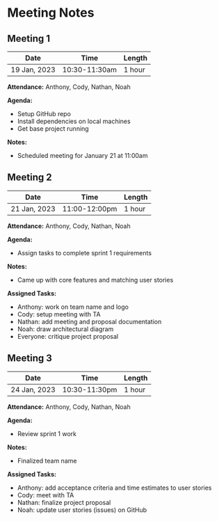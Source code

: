 # Meeting Notes

## Meeting 1

| Date| Time | Length
| --- | --- | --- |
| 19 Jan, 2023 | 10:30-11:30am | 1 hour |

**Attendance:** Anthony, Cody, Nathan, Noah

**Agenda:**
- Setup GitHub repo
- Install dependencies on local machines
- Get base project running

**Notes:**
- Scheduled meeting for January 21 at 11:00am

## Meeting 2

| Date| Time | Length
| --- | --- | --- |
| 21 Jan, 2023 | 11:00-12:00pm | 1 hour |

**Attendance:** Anthony, Cody, Nathan, Noah

**Agenda:**
- Assign tasks to complete sprint 1 requirements

**Notes:**
- Came up with core features and matching user stories

**Assigned Tasks:**
- Anthony: work on team name and logo
- Cody: setup meeting with TA
- Nathan: add meeting and proposal documentation
- Noah: draw architectural diagram
- Everyone: critique project proposal

## Meeting 3

| Date| Time | Length
| --- | --- | --- |
| 24 Jan, 2023 | 10:30-11:30pm | 1 hour |

**Attendance:** Anthony, Cody, Nathan, Noah

**Agenda:**
- Review sprint 1 work

**Notes:**
- Finalized team name

**Assigned Tasks:**
- Anthony: add acceptance criteria and time estimates to user stories
- Cody: meet with TA
- Nathan: finalize project proposal
- Noah: update user stories (issues) on GitHub
